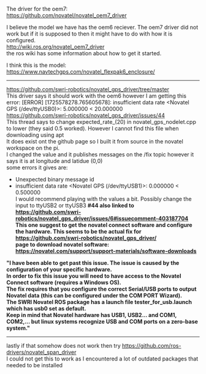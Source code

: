 
The driver for the oem7:  
https://github.com/novatel/novatel_oem7_driver   
  
I believe the model we have has the oem6 reciever. The oem7 driver did not work but if it is supposed to then it might have to do with how it is configured.  
http://wiki.ros.org/novatel_oem7_driver  
the ros wiki has some information about how to get it started.  
  
I think this is the model:  
https://www.navtechgps.com/novatel_flexpak6_enclosure/  
  
  
  
  
____________________________________________________________________________________________________________________________________________  
https://github.com/swri-robotics/novatel_gps_driver/tree/master  
This driver says it should work with the oem6 however I am getting this error: [ERROR] [1725578278.765605678]: insufficient data rate <Novatel GPS (/dev/ttyUSB0)>: 5.000000 < 20.000000  
https://github.com/swri-robotics/novatel_gps_driver/issues/44  
This thread says to change expected_rate_(20) in novatel_gps_nodelet.cpp to lower (they said 0.5 worked). However I cannot find this file when downloading using apt  
It does exist ont the github page so I built it from source in the novatel workspace on the pi.  
I changed the value and it publishes messages on the /fix topic however it says it is at longitude and latidue (0,0)  
some errors it gives are:  
- Unexpected binary message id  
- insufficient data rate <Novatel GPS (/dev/ttyUSB1)>: 0.000000 < 0.500000  
I would recommend playing with the values a bit. Possibly change the input to ttyUSB2 or ttyUSB3
**#44 also linked to https://github.com/swri-robotics/novatel_gps_driver/issues/6#issuecomment-403187704                                      
This one suggest to get the novatel connect software and configure the hardware. This seems to be the actual fix for https://github.com/swri-robotics/novatel_gps_driver/                             
page to download novatel software: https://novatel.com/support/support-materials/software-downloads**                                                                              
                                                                                                                                              
**"I have been able to get past this issue. The issue is caused by the configuration of your specific hardware.                                  
In order to fix this issue you will need to have access to the Novatel Connect software (requires a Windows OS).                              
The fix requires that you configure the correct Serial/USB ports to output Novatel data (this can be configured under the COM PORT Wizard).   
The SWRI Novatel ROS package has a launch file tester_for_usb.launch which has usb0 set as default.                                           
Keep in mind that Novatel hardware has USB1, USB2... and COM1, COM2,... but linux systems recognize USB and COM ports on a zero-base system."**
____________________________________________________________________________________________________________________________________________  
  
  
  
  
  
  
lastly if that somehow does not work then try https://github.com/ros-drivers/novatel_span_driver  
I could not get this to work as I encountered a lot of outdated packages that needed to be installed  
